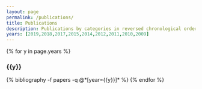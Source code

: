 ```yaml
---
layout: page
permalink: /publications/
title: Publications
description: Publications by categories in reversed chronological order.
years: [2019,2018,2017,2015,2014,2012,2011,2010,2009]
---
```


{% for y in page.years %}
  <h3 class="year">{{y}}</h3>
  {% bibliography -f papers -q @*[year={{y}}]* %}
{% endfor %}